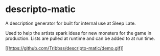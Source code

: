 # descripto-matic

A description generator for built for internal use at Sleep Late. 

Used to help the artists spark ideas for new monsters for the game in production. 
Lists are pulled at runtime and can be added to at run time.

[[https://github.com/Tribbss/descripto-matic/demo.gif]]
